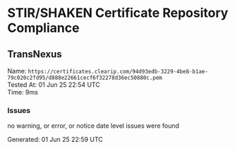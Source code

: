 # STIR/SHAKEN Certificate Repository Compliance

## TransNexus

Name: `https://certificates.clearip.com/94d93edb-3229-4be8-b1ae-79c020c2fd95/d888e22661cecf6f32278d36ec50880c.pem`\
Tested At: 01 Jun 25 22:54 UTC\
Time: 9ms

### Issues

no warning, or error, or notice date level issues were found

Generated: 01 Jun 25 22:59 UTC